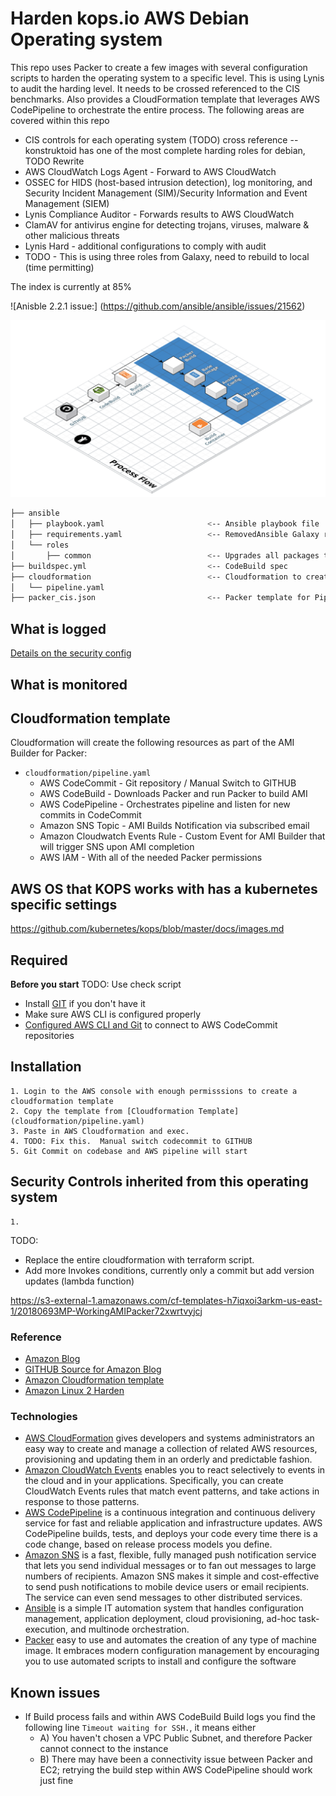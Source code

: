 # Harden kops.io AWS Debian Operating system

This repo uses Packer to create a few images with several configuration scripts to harden the operating system to a
specific level.  This is using Lynis to audit the harding level.  It needs to be crossed referenced to the CIS
benchmarks.
Also provides a CloudFormation template that leverages AWS CodePipeline to orchestrate the entire
process. The following areas are covered within this repo

- CIS controls for each operating system (TODO) cross reference
-- konstruktoid has one of the most complete harding roles for debian, TODO Rewrite
- AWS CloudWatch Logs Agent - Forward to AWS CloudWatch
- OSSEC for HIDS (host-based intrusion detection), log monitoring, and Security Incident Management (SIM)/Security Information and Event Management (SIEM)
- Lynis Compliance Auditor - Forwards results to AWS CloudWatch
- ClamAV for antivirus engine for detecting trojans, viruses, malware & other malicious threats
- Lynis Hard - additional configurations to comply with audit
- TODO - This is using three roles from Galaxy, need to rebuild to local (time permitting)

The index is currently at 85%

![Anisble 2.2.1 issue:] (https://github.com/ansible/ansible/issues/21562)

![Builder Diagram](images/BriarV2.png)

```bash
├── ansible
│   ├── playbook.yaml                       <-- Ansible playbook file
│   ├── requirements.yaml                   <-- RemovedAnsible Galaxy requirements containing additional Roles to be used (CIS, Cloudwatch Logs)
│   └── roles
│       ├── common                          <-- Upgrades all packages through ``yum``
├── buildspec.yml                           <-- CodeBuild spec
├── cloudformation                          <-- Cloudformation to create entire pipeline
│   └── pipeline.yaml
├── packer_cis.json                         <-- Packer template for Pipeline
```
## What is logged
[Details on the security config](ansible/README.md)


## What is monitored

## Cloudformation template
Cloudformation will create the following resources as part of the AMI Builder for Packer:

* ``cloudformation/pipeline.yaml``
    + AWS CodeCommit - Git repository /  Manual Switch to GITHUB
    + AWS CodeBuild - Downloads Packer and run Packer to build AMI
    + AWS CodePipeline - Orchestrates pipeline and listen for new commits in CodeCommit
    + Amazon SNS Topic - AMI Builds Notification via subscribed email
    + Amazon Cloudwatch Events Rule - Custom Event for AMI Builder that will trigger SNS upon AMI completion
    + AWS IAM - With all of the needed Packer permissions

## AWS OS that KOPS works with has a kubernetes specific settings
https://github.com/kubernetes/kops/blob/master/docs/images.md

## Required
**Before you start**
TODO: Use check script
* Install [GIT](https://git-scm.com/downloads) if you don't have it
* Make sure AWS CLI is configured properly
* [Configured AWS CLI and Git](http://docs.aws.amazon.com/codecommit/latest/userguide/setting-up-https-unixes.html) to connect to AWS CodeCommit repositories

## Installation
    1. Login to the AWS console with enough permisssions to create a cloudformation template
    2. Copy the template from [Cloudformation Template](cloudformation/pipeline.yaml)
    3. Paste in AWS Cloudformation and exec.
    4. TODO: Fix this.  Manual switch codecommit to GITHUB
    5. Git Commit on codebase and AWS pipeline will start

## Security Controls inherited from this operating system
    1.

TODO:
- Replace the entire cloudformation with terraform script.
- Add more Invokes conditions, currently only a commit but add version updates (lambda function)

https://s3-external-1.amazonaws.com/cf-templates-h7iqxoi3arkm-us-east-1/20180693MP-WorkingAMIPacker72xwrtvyjcj






### Reference
- [Amazon Blog](https://aws.amazon.com/blogs/devops/how-to-create-an-ami-builder-with-aws-codebuild-and-hashicorp-packer/)
- [GITHUB Source for Amazon Blog](https://github.com/awslabs/ami-builder-packer)
- [Amazon Cloudformation template](https://s3-external-1.amazonaws.com/cf-templates-h7iqxoi3arkm-us-east-1/20180693MP-WorkingAMIPacker72xwrtvyjcj)
- [Amazon Linux 2 Harden ](https://github.com/rxdio/Amazon_Linux_2)



### Technologies
* [AWS CloudFormation](https://aws.amazon.com/cloudformation/) gives developers and systems administrators an easy way to create and manage a collection of related AWS resources, provisioning and updating them in an orderly and predictable fashion.
* [Amazon CloudWatch Events](https://docs.aws.amazon.com/AmazonCloudWatch/latest/events/WhatIsCloudWatchEvents.html) enables you to react selectively to events in the cloud and in your applications. Specifically, you can create CloudWatch Events rules that match event patterns, and take actions in response to those patterns.
* [AWS CodePipeline](https://aws.amazon.com/codepipeline/) is a continuous integration and continuous delivery service for fast and reliable application and infrastructure updates. AWS CodePipeline builds, tests, and deploys your code every time there is a code change, based on release process models you define.
* [Amazon SNS](https://aws.amazon.com/sns/) is a fast, flexible, fully managed push notification service that lets you send individual messages or to fan out messages to large numbers of recipients. Amazon SNS makes it simple and cost-effective to send push notifications to mobile device users or email recipients. The service can even send messages to other distributed services.
* [Ansible](https://www.ansible.com/) is a simple IT automation system that handles configuration management, application deployment, cloud provisioning, ad-hoc task-execution, and multinode orchestration.
* [Packer](https://www.packer.io/) easy to use and automates the creation of any type of machine image. It embraces modern configuration management by encouraging you to use automated scripts to install and configure the software

## Known issues
* If Build process fails and within AWS CodeBuild Build logs you find the following line ``Timeout waiting for SSH.``, it means either
    - A) You haven't chosen a VPC Public Subnet, and therefore Packer cannot connect to the instance
    - B) There may have been a connectivity issue between Packer and EC2; retrying the build step within AWS CodePipeline should work just fine